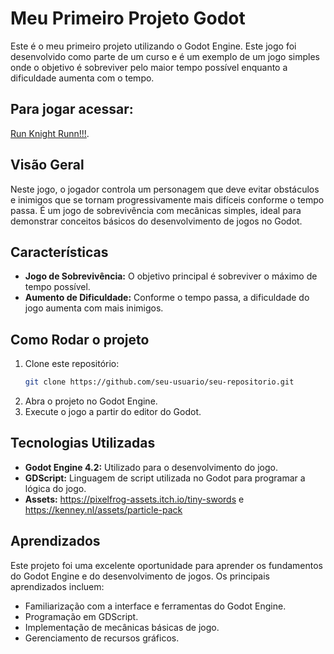 # Meu Primeiro Projeto Godot

Este é o meu primeiro projeto utilizando o Godot Engine. Este jogo foi desenvolvido como parte de um curso e é um exemplo de um jogo simples onde o objetivo é sobreviver pelo maior tempo possível enquanto a dificuldade aumenta com o tempo.

## Para jogar acessar:

[Run Knight Runn!!!](https://felipem-f.itch.io/run-knight-run).

## Visão Geral

Neste jogo, o jogador controla um personagem que deve evitar obstáculos e inimigos que se tornam progressivamente mais difíceis conforme o tempo passa. É um jogo de sobrevivência com mecânicas simples, ideal para demonstrar conceitos básicos do desenvolvimento de jogos no Godot.

## Características

- **Jogo de Sobrevivência:** O objetivo principal é sobreviver o máximo de tempo possível.
- **Aumento de Dificuldade:** Conforme o tempo passa, a dificuldade do jogo aumenta com mais inimigos.

## Como Rodar o projeto

1. Clone este repositório:
    ```sh
    git clone https://github.com/seu-usuario/seu-repositorio.git
    ```
2. Abra o projeto no Godot Engine.
3. Execute o jogo a partir do editor do Godot.

## Tecnologias Utilizadas

- **Godot Engine 4.2:** Utilizado para o desenvolvimento do jogo.
- **GDScript:** Linguagem de script utilizada no Godot para programar a lógica do jogo.
- **Assets:** https://pixelfrog-assets.itch.io/tiny-swords e https://kenney.nl/assets/particle-pack

## Aprendizados

Este projeto foi uma excelente oportunidade para aprender os fundamentos do Godot Engine e do desenvolvimento de jogos. Os principais aprendizados incluem:

- Familiarização com a interface e ferramentas do Godot Engine.
- Programação em GDScript.
- Implementação de mecânicas básicas de jogo.
- Gerenciamento de recursos gráficos.


